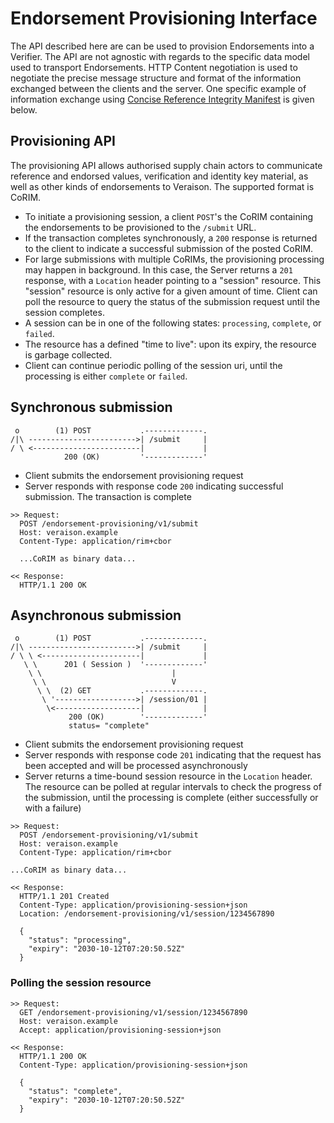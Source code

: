 # Endorsement Provisioning Interface

The API described here are can be used to provision 
Endorsements into a Verifier. The API are not agnostic with regards to 
the specific data model used to transport Endorsements. HTTP Content negotiation is used to negotiate the precise message structure and format of the information exchanged between the clients and the server. 
One specific example of information exchange using
[Concise Reference Integrity Manifest](https://datatracker.ietf.org/doc/draft-birkholz-rats-corim/) is given below.

## Provisioning API

The provisioning API allows authorised supply chain actors to communicate reference and endorsed values,
verification and identity key material, as well as other kinds of endorsements to Veraison. The supported 
format is CoRIM.

* To initiate a provisioning session, a client `POST`'s the CoRIM containing the endorsements to be provisioned to the `/submit` URL.
* If the transaction completes synchronously, a `200` response is returned to the client to indicate a
  successful submission of the posted CoRIM.
* For large submissions with multiple CoRIMs, the provisioning processing may happen in background. In this case,
  the Server returns a `201` response, with a `Location` header pointing to a "session" resource.  This "session" resource is only active for a given amount of time. Client can poll the resource to query the status of the submission request until the session completes.
* A session can be in one of the following states: `processing`, `complete`, or `failed`.
* The resource has a defined "time to live": upon its expiry, the resource is garbage collected.
* Client can continue periodic polling of the session uri, until the processing is either `complete` or `failed`.


## Synchronous submission

```
 o        (1) POST           .-------------.
/|\ ------------------------>| /submit     |
/ \ <------------------------|             |
            200 (OK)         '-------------' 

```

* Client submits the endorsement provisioning request
* Server responds with response code `200` indicating successful submission. 
  The transaction is complete
  
```
>> Request:
  POST /endorsement-provisioning/v1/submit
  Host: veraison.example
  Content-Type: application/rim+cbor

  ...CoRIM as binary data...

<< Response:
  HTTP/1.1 200 OK
```

## Asynchronous submission

```
 o        (1) POST           .-------------.
/|\ ------------------------>| /submit     |
/ \ \ <----------------------|             |
   \ \      201 ( Session )  '-------------' 
    \ \                             |
     \ \                            V
      \ \  (2) GET           .-------------.
       \ '------------------>| /session/01 |
        \<-------------------|             |
             200 (OK)        '-------------'
             status= "complete"
```

* Client submits the endorsement provisioning request
* Server responds with response code `201` indicating that the request has been accepted and will be processed asynchronously
* Server returns a time-bound session resource in the `Location` header. The resource can be polled at regular intervals to check the progress of the submission, until the processing is complete (either successfully or with a failure)

```
>> Request:
  POST /endorsement-provisioning/v1/submit
  Host: veraison.example
  Content-Type: application/rim+cbor

...CoRIM as binary data...
  
<< Response:
  HTTP/1.1 201 Created
  Content-Type: application/provisioning-session+json
  Location: /endorsement-provisioning/v1/session/1234567890

  {
    "status": "processing",
    "expiry": "2030-10-12T07:20:50.52Z"
  }
```

### Polling the session resource
```
>> Request:
  GET /endorsement-provisioning/v1/session/1234567890
  Host: veraison.example
  Accept: application/provisioning-session+json

<< Response:
  HTTP/1.1 200 OK
  Content-Type: application/provisioning-session+json

  {
    "status": "complete",
    "expiry": "2030-10-12T07:20:50.52Z"
  }
```
